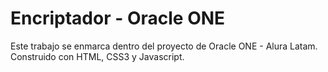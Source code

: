 # Encriptador - Oracle ONE

 Este trabajo se enmarca dentro del proyecto de Oracle ONE - Alura Latam.
 Construido con HTML, CSS3 y Javascript.
